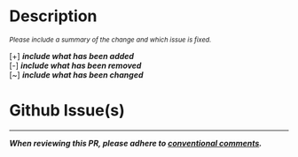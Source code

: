 # Description
<sup>*Please include a summary of the change and which issue is fixed.*</sup>

[+] ***include what has been added***  
[-] ***include what has been removed***  
[~] ***include what has been changed***  

# Github Issue(s)


---
***When reviewing this PR, please adhere to [conventional comments](https://conventionalcomments.org).***
